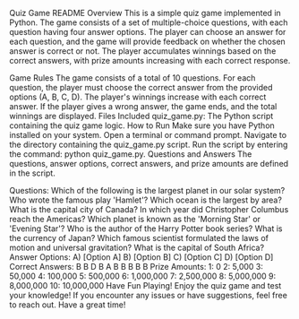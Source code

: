 Quiz Game README
Overview
This is a simple quiz game implemented in Python. The game consists of a set of multiple-choice questions, with each question having four answer options. The player can choose an answer for each question, and the game will provide feedback on whether the chosen answer is correct or not. The player accumulates winnings based on the correct answers, with prize amounts increasing with each correct response.

Game Rules
The game consists of a total of 10 questions.
For each question, the player must choose the correct answer from the provided options (A, B, C, D).
The player's winnings increase with each correct answer.
If the player gives a wrong answer, the game ends, and the total winnings are displayed.
Files Included
quiz_game.py: The Python script containing the quiz game logic.
How to Run
Make sure you have Python installed on your system.
Open a terminal or command prompt.
Navigate to the directory containing the quiz_game.py script.
Run the script by entering the command: python quiz_game.py.
Questions and Answers
The questions, answer options, correct answers, and prize amounts are defined in the script.

Questions:
Which of the following is the largest planet in our solar system?
Who wrote the famous play 'Hamlet'?
Which ocean is the largest by area?
What is the capital city of Canada?
In which year did Christopher Columbus reach the Americas?
Which planet is known as the 'Morning Star' or 'Evening Star'?
Who is the author of the Harry Potter book series?
What is the currency of Japan?
Which famous scientist formulated the laws of motion and universal gravitation?
What is the capital of South Africa?
Answer Options:
A) [Option A]
B) [Option B]
C) [Option C]
D) [Option D]
Correct Answers:
B
B
D
B
A
B
B
B
B
B
Prize Amounts:
1: 0
2: 5,000
3: 50,000
4: 100,000
5: 500,000
6: 1,000,000
7: 2,500,000
8: 5,000,000
9: 8,000,000
10: 10,000,000
Have Fun Playing!
Enjoy the quiz game and test your knowledge! If you encounter any issues or have suggestions, feel free to reach out. Have a great time!
